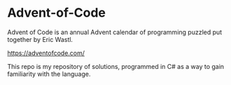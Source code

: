 # Advent-of-Code

Advent of Code is an annual Advent calendar of programming puzzled put together by Eric Wastl. 

https://adventofcode.com/

This repo is my repository of solutions, programmed in C# as a way to gain familiarity with the language. 
